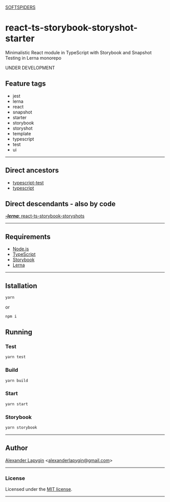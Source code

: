 [SOFTSPIDERS](https://github.com/softspiders/softspiders)

# react-ts-storybook-storyshot-starter

Minimalistic React module in TypeScript with Storybook and Snapshot Testing in Lerna monorepo

UNDER DEVELOPMENT

## Feature tags

- jest
- lerna
- react
- snapshot
- starter
- storybook
- storyshot
- template
- typescript
- test
- ui

---

## Direct ancestors

- [typescript-test](https://github.com/softspiders/typescript-test)
- [typescript](https://github.com/softspiders/typescript)

## Direct descendants - also by code

[***-lerna***: react-ts-storybook-storyshots](https://github.com/softspiders/react-ts-storybook-storyshots)

---

## Requirements

* [Node.js](https://nodejs.org/en/download/package-manager/)
* [TypeScript](https://www.typescriptlang.org/)
* [Storybook](https://storybook.js.org/docs/guides/quick-start-guide/)
* [Lerna](https://lerna.js.org/)

---

## Istallation

```sh
yarn
```

or

```sh
npm i
```


## Running

### Test

```sh
yarn test
```

### Build

```sh
yarn build
```

### Start

```sh
yarn start
```

### Storybook

```sh
yarn storybook
```

---

## Author

[Alexander Lapygin](https://github.com/AlexanderLapygin) <<alexanderlapygin@gmail.com>>

---

### License

Licensed under the [MIT license](./LICENSE).

---
